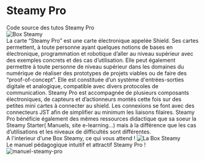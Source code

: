 # Steamy Pro
Code source des tutos Steamy Pro <br/>
![Box Steamy](https://user-images.githubusercontent.com/22742183/120164806-3d0ac480-c1fb-11eb-930f-595dedfaff26.png) 
<br/>
La carte “Steamy Pro” est une carte électronique appelée Shield. Ses cartes permettent, à toute personne ayant quelques notions de bases en électronique, programmation et robotique d’aller au niveau supérieur avec des exemples concrets et des cas d’utilisation. Elle peut également permettre à toute personne de niveau supérieur dans les domaines du numérique de réaliser des prototypes de projets viables ou de faire des “proof-of-concept”. Elle est constituée d’un système d'entrées-sorties digitale et analogique, compatible avec divers  protocoles de communication. Steamy Pro est accompagnée de plusieurs composants  électroniques, de capteurs et d’actionneurs montés cette fois sur des petites mini cartes à connecter au shield. Les connexions se font avec des connecteurs JST  afin de simplifier au minimum les liaisons filaires.
Steamy Pro bénéficie également des mêmes ressources didactique que sa soeur la Steamy Starter( Manuels, site e-learning…) mais à la différence que les cas d’utilisations et les niveaux de difficultés sont différentes. 
<br/>
<span>A l'interieur d'une Box Steamy, ce qui vous attend ! </span>
![La Box Steamy](https://user-images.githubusercontent.com/22742183/120165805-3af53580-c1fc-11eb-8c4e-a47ee012db7d.png)
<br />
<span>Le manuel pédagogique intuitif et attractif Steamy Pro ! </span>
![manuel-steamy-pro](https://user-images.githubusercontent.com/22742183/120168461-28c8c680-c1ff-11eb-868a-709a944f0b46.PNG)

